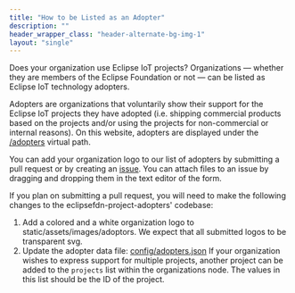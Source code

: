 ```yaml
---
title: "How to be Listed as an Adopter"
description: ""
header_wrapper_class: "header-alternate-bg-img-1"
layout: "single"
---
```


Does your organization use Eclipse IoT projects? Organizations — whether they are members of the Eclipse Foundation or not — can be listed as Eclipse IoT technology adopters.

Adopters are organizations that voluntarily show their support for the Eclipse IoT projects they have adopted (i.e. shipping commercial products based on the projects and/or using the projects for non-commercial or internal reasons). On this website, adopters are displayed under the [/adopters](/adopters/) virtual path.

You can add your organization logo to our list of adopters by submitting a pull request or by creating an [issue](https://github.com/EclipseFdn/eclipsefdn-project-adopters/issues/new?template=adopter_request.md). You can attach files to an issue by dragging and dropping them in the text editor of the form.

If you plan on submitting a pull request, you will need to make the following changes to the eclipsefdn-project-adopters' codebase: 

1. Add a colored and a white organization logo to static/assets/images/adoptors. We expect that all submitted logos to be transparent svg.
2. Update the adopter data file: [config/adopters.json](https://github.com/EclipseFdn/eclipsefdn-project-adopters/blob/master/config/adopters.json) If your organization wishes to express support for multiple projects, another project can be added to the `projects` list within the organizations node. The values in this list should be the ID of the project.